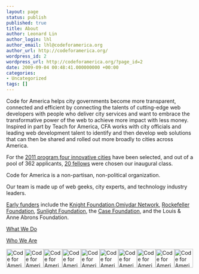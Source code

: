 ```yaml
---
layout: page
status: publish
published: true
title: About
author: Leonard Lin
author_login: lhl
author_email: lhl@codeforamerica.org
author_url: http://codeforamerica.org/
wordpress_id: 2
wordpress_url: http://codeforamerica.org/?page_id=2
date: 2009-09-04 00:48:41.000000000 +00:00
categories:
- Uncategorized
tags: []
---
```

Code for America helps city governments become more transparent, connected and efficient by connecting the talents of cutting-edge web developers with people who deliver city services and want to embrace the transformative power of the web to achieve more impact with less money.  Inspired in part by Teach for America, CFA works with city officials and leading web development talent to identify and then develop web solutions that can then be shared and rolled out more broadly to cities across America.

For the <a href="http://codeforamerica.org/the-program/">2011 program</a>,<a href="http://codeforamerica.org/2011-cities-projects/">four innovative cities</a> have been selected, and out of a pool of 362 applicants, <a href="http://codeforamerica.org/2011-code-for-america-fellows">20 fellows</a> were chosen our inaugural class.

Code for America is a non-partisan, non-political organization.

Our team is made up of web geeks, city experts, and technology industry leaders.

<a href="http://codeforamerica.org/donors">Early funders</a> include the <a href="http://www.knightfoundation.org/initiatives/technologyforengagement.dot">Knight Foundation</a>,<a href="http://www.omidyar.com/">Omiydar Network</a>, <a href="http://www.rockefellerfoundation.org/">Rockefeller Foundation</a>, <a href="http://sunlightfoundation.com/">Sunlight Foundation</a>, the <a href="http://www.casefoundation.org/">Case Foundation</a>, and the Louis &amp; Anne Abrons Foundation.

<a href="http://codeforamerica.org/what-we-do">What We Do</a>

<a href="http://codeforamerica.org/who-we-are">Who We Are</a>

<a href="/who-we-are"><img src="http://codeforamerica.org/img/board/andrew.greenhill.jpg" border="0" alt="Code for America Team" width="50" height="50" /><img src="http://codeforamerica.org/img/board/andrew.mclaughlin.jpg" border="0" alt="Code for America Team" width="50" height="50" /><img src="http://codeforamerica.org/img/board/clay.johnson.jpg" border="0" alt="Code for America Team" width="50" height="50" /><img src="http://codeforamerica.org/img/board/clay.shirky.jpg" border="0" alt="Code for America Team" width="50" height="50" /><img src="http://codeforamerica.org/img/board/jascha.franklin-hodge.jpg" border="0" alt="Code for America Team" width="50" height="50" /><img src="http://codeforamerica.org/img/board/jen.pahlka.jpg" border="0" alt="Code for America Team" width="50" height="50" /><img src="http://codeforamerica.org/img/board/leonard.lin.jpg" border="0" alt="Code for America Team" width="50" height="50" /><img src="http://codeforamerica.org/img/board/monica.harrington.jpg" border="0" alt="Code for America Team" width="50" height="50" /><img src="http://codeforamerica.org/img/board/peter.corbett.jpg" border="0" alt="Code for America Team" width="50" height="50" /><img src="http://codeforamerica.org/img/board/tim.oreilly.jpg" border="0" alt="Code for America Team" width="50" height="50" /></a>

